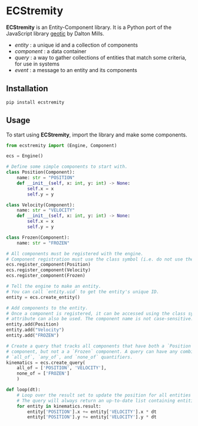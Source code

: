 # ECStremity

**ECStremity** is an Entity-Component library. It is a Python port of the JavaScript library [geotic](https://github.com/ddmills/geotic) by Dalton Mills.

- *entity* : a unique id and a collection of components
- *component* : a data container
- *query* : a way to gather collections of entities that match some criteria, for use in systems
- *event* : a message to an entity and its components

## Installation

```
pip install ecstremity
```

## Usage

To start using **ECStremity**, import the library and make some components.

```python
from ecstremity import (Engine, Component)

ecs = Engine()

# Define some simple components to start with.
class Position(Component):
    name: str = "POSITION"
    def __init__(self, x: int, y: int) -> None:
        self.x = x
        self.y = y

class Velocity(Component):
    name: str = "VELOCITY"
    def __init__(self, x: int, y: int) -> None:
        self.x = x
        self.y = y

class Frozen(Component):
    name: str = "FROZEN"

# All components must be registered with the engine.
# Component registration must use the class symbol (i.e. do not use the component name attribute).
ecs.register_component(Position)
ecs.register_component(Velocity)
ecs.register_component(Frozen)

# Tell the engine to make an entity.
# You can call `entity.uid` to get the entity's unique ID.
entity = ecs.create_entity()

# Add components to the entity.
# Once a component is registered, it can be accessed using the class symbol, but the name
# attribute can also be used. The component name is not case-sensitive.
entity.add(Position)
entity.add("Velocity")
entity.add("FROZEN")

# Create a query that tracks all components that have both a `Position` and `Velocity`
# component, but not a a `Frozen` component. A query can have any combination of the
# `all_of`, `any_of`, and `none_of` quantifiers.
kinematics = ecs.create_query(
    all_of = ['POSITION', 'VELOCITY'],
    none_of = ['FROZEN']
    )

def loop(dt):
    # Loop over the result set to update the position for all entities in the query.
    # The query will always return an up-to-date list containing entities that match.
    for entity in kinematics.result:
        entity['POSITION'].x += entity['VELOCITY'].x * dt
        entity['POSITION'].y += entity['VELOCITY'].y * dt
```
